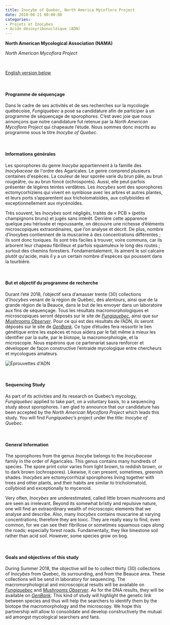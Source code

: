 ```yaml
---
title: Inocybe of Quebec, North America Mycoflora Project
date: 2018-06-21 00:00:00
categories: 
- Projets et Inocybes
- Acide désoxyribonucléique (ADN)
---
```

**North American Mycological Association (NAMA)**

*North American Mycoflora Project*
<p>&nbsp; </p>

[English version below](#english)
<p>&nbsp; </p>


#### Programme de séquençage
Dans le cadre de ses activités et de ses recherches sur la mycologie québécoise, *Fungiquebec* a posé sa candidature afin de participer à un programme de séquençage de sporophores. C’est avec joie que nous annonçons que notre candidature fut retenue par la *North American Mycoflora Project* qui chapeaute l’étude. Nous sommes donc inscrits au programme sous le titre *Inocybe of Quebec*.
<!--more-->
<p>&nbsp; </p>

#### Informations générales
Les sporophores du genre *Inocybe* appartiennent à la famille des *Inocybaceae* de l'ordre des Agaricales. Le genre comprend plusieurs centaines d'espèces. La couleur de leur sporée varie du brun pâle, au brun rougeâtre, ou au brun foncé (ochrosporés). Aussi, elle peut parfois présenter de légères teintes verdâtres. Les *Inocybes* sont des sporophores ectomycorhiziens qui vivent en symbiose avec les arbres et autres plantes, et leurs ports s’apparentent aux tricholomatoïdes, aux collybioïdes et exceptionnellement aux mycénoïdes.

Très souvent, les *Inocybes* sont négligés, traités de « PCB » (petits champignons bruns) et jugés sans intérêt. Derrière cette apparence quelque peu hérissée et repoussante, on découvre une richesse d’éléments microscopiques extraordinaires, que l’on analyse et décrit. De plus, nombre d’Inocybes contiennent de la muscarine à des concentrations différentes ; ils sont donc toxiques.
Ils sont très faciles à trouver, voire communs, car ils arborent leur chapeau fibrilleux et parfois squamuleux le long des routes ; surtout des chemins forestiers. Fondamentalement, ils aiment le sol calcaire plutôt qu'acide, mais il y a un certain nombre d'espèces qui poussent dans la tourbière.
<p>&nbsp; </p>

#### But et objectif du programme de recherche
Durant l’été 2018, l’objectif sera d’amasser trente (30) collections d’*Inocybes* venant de la région de Québec, des alentours, ainsi que de la grande région de la Beauce, dans le but de les envoyer dans un laboratoire aux fins de séquençage. Tous les résultats macromorphologiques et microscopiques seront déposés sur le site de *[Fungiquebec](https://www.fungiquebec.ca)*, ainsi que sur *[Mushrooms Observer](http://mushroomobserver.org/)*. Pour ce qui est des résultats de l’ADN, ils seront déposés sur le site de *[GenBank](https://www.ncbi.nlm.nih.gov/genbank/)*. Ce type d’études fera ressortir le lien génétique entre les espèces et nous aidera par le fait même à mieux les identifier par la suite, par le biotope, la macromorphologie, et la microscopie. Nous espérons que ce partenariat saura renforcer et développer de façon constructive l’entraide mycologique entre chercheurs et mycologues amateurs.

![Éprouvettes d'ADN](https://c1.staticflickr.com/1/899/28919944878_f3cb4833cf.jpg "Figure 1. Boîte d'éprouvettes pour l'ADN")
<p>&nbsp; </p>


<a name="english"></a>
#### Sequencing Study
As part of its activities and its research on Quebec’s mycology, *Fungiquebec* applied to take part, on a voluntary basis, to a sequencing study about sporophores. I am glad to announce that our candidature has been accepted by the *North American Mycoflora Project* which leads this study. You will find *Fungiquebec’s* project under the title: *Inocybe of Quebec*.
<p>&nbsp; </p>

#### General Information
The sporophores from the genus *Inocybe* belongs to the *Inocybaceae* family in the order of Agaricales. This genus contains many hundreds of species. The spore print color varies from light brown, to reddish brown, or to dark brown (ochrospores). Likewise, it can present, sometimes, greenish shades. *Inocybes* are ectomycorrhizal sporophores living together with trees and other plants, and their habits are similar to tricholomatoid, collybioid and exceptionally to mycenoid.

Very often, *Inocybes* are underestimated, called little brown mushrooms and are seen as irrelevant. Beyond its somewhat bristly and repulsive nature, one will find an extraordinary wealth of microscopic elements that we analyse and describe. Also, many *Inocybes* contains muscarine at varying concentrations; therefore they are toxic. They are really easy to find, even common, for we can see their fibrillose or sometimes squamous caps along the roads; especially forest roads. Fundamentally, they like limestone soil rather than acid soil. However, some species grow on bog.
<p>&nbsp; </p>

#### Goals and objectives of this study
During Summer 2018, the objective will be to collect thirty (30) collections of *Inocybes* from Quebec, its surrounding, and from the Beauce area. These collections will be send in laboratory for sequencing. The macromorphological and microscopical results will be available on *[Fungiquebec](https://www.fungiquebec.ca)* and *[Mushrooms Observer](http://mushroomobserver.org/)*. As for the DNA results, they will be available on *[GenBank](https://www.ncbi.nlm.nih.gov/genbank/)*. This kind of study will highlight the genetic link between species and thus will help the searchers to identify them by the biotope the macromorphology and the microscopy. We hope this partnership will allow to consolidate and develop constructively the mutual aid amongst mycological searchers and fans.
<p>&nbsp; </p>
